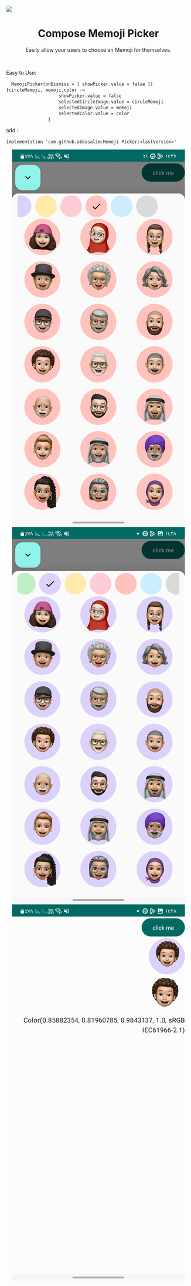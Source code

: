 

[![](https://jitpack.io/v/abbasalim/Memoji-Picker.svg)](https://jitpack.io/#abbasalim/Memoji-Picker)

<h1 align="center">Compose Memoji Picker</h1>

<p align="center">  
Easily allow your users to choose an Memoji for themselves.
</p>
<br>

Easy to Use:

	  MemojiPicker(onDismiss = { showPicker.value = false }) {circleMemoji, memoji,color ->
                        showPicker.value = false
                        selectedCircleImage.value = circleMemoji
                        selectedImage.value = memoji
                        selectedColor.value = color
                    }


add :


    implementation 'com.github.abbasalim:Memoji-Picker:<lastVersion>'



<p align="center">
<img src="https://raw.githubusercontent.com/abbasalim/Memoji-Picker/master/app/screenshot/screen1.jpg"/>
<img src="https://raw.githubusercontent.com/abbasalim/Memoji-Picker/master/app/screenshot/screen2.jpg"/>
<img src="https://raw.githubusercontent.com/abbasalim/Memoji-Picker/master/app/screenshot/screen3.jpg"/>
</p>

